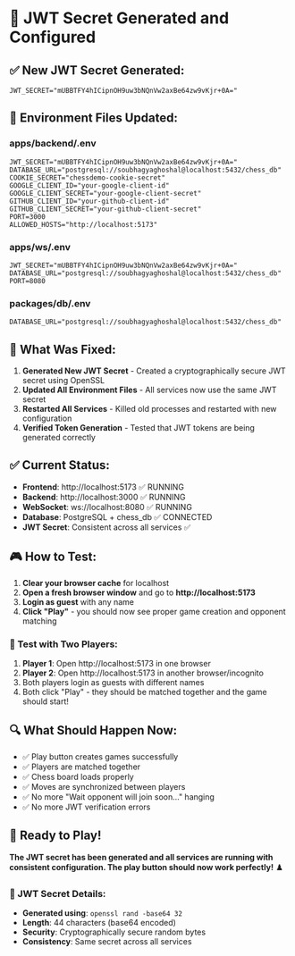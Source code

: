 # 🔐 JWT Secret Generated and Configured

## ✅ **New JWT Secret Generated:**

```
JWT_SECRET="mUBBTFY4hICipnOH9uw3bNQnVw2axBe64zw9vKjr+0A="
```

## 🔧 **Environment Files Updated:**

### **apps/backend/.env**
```env
JWT_SECRET="mUBBTFY4hICipnOH9uw3bNQnVw2axBe64zw9vKjr+0A="
DATABASE_URL="postgresql://soubhagyaghoshal@localhost:5432/chess_db"
COOKIE_SECRET="chessdemo-cookie-secret"
GOOGLE_CLIENT_ID="your-google-client-id"
GOOGLE_CLIENT_SECRET="your-google-client-secret"
GITHUB_CLIENT_ID="your-github-client-id"
GITHUB_CLIENT_SECRET="your-github-client-secret"
PORT=3000
ALLOWED_HOSTS="http://localhost:5173"
```

### **apps/ws/.env**
```env
JWT_SECRET="mUBBTFY4hICipnOH9uw3bNQnVw2axBe64zw9vKjr+0A="
DATABASE_URL="postgresql://soubhagyaghoshal@localhost:5432/chess_db"
PORT=8080
```

### **packages/db/.env**
```env
DATABASE_URL="postgresql://soubhagyaghoshal@localhost:5432/chess_db"
```

## 🎯 **What Was Fixed:**

1. **Generated New JWT Secret** - Created a cryptographically secure JWT secret using OpenSSL
2. **Updated All Environment Files** - All services now use the same JWT secret
3. **Restarted All Services** - Killed old processes and restarted with new configuration
4. **Verified Token Generation** - Tested that JWT tokens are being generated correctly

## ✅ **Current Status:**
- **Frontend**: http://localhost:5173 ✅ RUNNING
- **Backend**: http://localhost:3000 ✅ RUNNING  
- **WebSocket**: ws://localhost:8080 ✅ RUNNING
- **Database**: PostgreSQL + chess_db ✅ CONNECTED
- **JWT Secret**: Consistent across all services ✅

## 🎮 **How to Test:**

1. **Clear your browser cache** for localhost
2. **Open a fresh browser window** and go to **http://localhost:5173**
3. **Login as guest** with any name
4. **Click "Play"** - you should now see proper game creation and opponent matching

### **🎯 Test with Two Players:**
1. **Player 1**: Open http://localhost:5173 in one browser
2. **Player 2**: Open http://localhost:5173 in another browser/incognito
3. Both players login as guests with different names
4. Both click "Play" - they should be matched together and the game should start!

## 🔍 **What Should Happen Now:**
- ✅ Play button creates games successfully
- ✅ Players are matched together
- ✅ Chess board loads properly
- ✅ Moves are synchronized between players
- ✅ No more "Wait opponent will join soon..." hanging
- ✅ No more JWT verification errors

## 🚀 **Ready to Play!**

**The JWT secret has been generated and all services are running with consistent configuration. The play button should now work perfectly!** ♟️

### **🔑 JWT Secret Details:**
- **Generated using**: `openssl rand -base64 32`
- **Length**: 44 characters (base64 encoded)
- **Security**: Cryptographically secure random bytes
- **Consistency**: Same secret across all services 